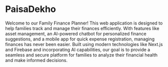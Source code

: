 # PaisaDekho

Welcome to our Family Finance Planner! This web application is designed to help families track and manage their finances efficiently. With features like asset management, an AI-powered chatbot for personalized finance suggestions, and a mobile app for quick expense registration, managing finances has never been easier. Built using modern technologies like Next.js and Firebase and incorporating AI capabilities, our goal is to provide a seamless and secure platform for families to analyze their financial health and make informed decisions.

